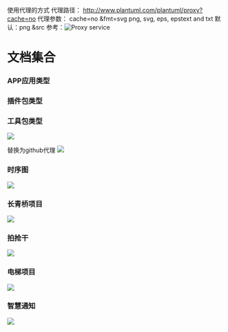 使用代理的方式
代理路径： http://www.plantuml.com/plantuml/proxy?cache=no
代理参数：
cache=no
&fmt=svg  png, svg, eps, epstext and txt 默认：png
&src
参考：![Proxy service](https://plantuml.com/zh/server#f2965a0e-2e2a-d8e4-7619-b00fed70dc4f) 
#  文档集合

### APP应用类型

### 插件包类型

### 工具包类型

![](http://www.plantuml.com/plantuml/proxy?cache=no&src=https://it-boyer.github.io/iDocs/uml/opinion-wbs.plantuml)

替换为github代理
![](http://www.plantuml.com/plantuml/proxy?cache=no&src=https://it-boyer.github.io/iDocs/uml/CLIImageEditor-class.plantuml)


### 时序图
![](http://www.plantuml.com/plantuml/proxy?cache=no&src=https://it-boyer.github.io/iDocs/uml/CLIImageEditor-act.plantuml) 


### 长青桥项目
![](http://www.plantuml.com/plantuml/proxy?cache=no&src=https://it-boyer.github.io/iDocs/uml/长青桥/week-1-wbs.uml)


### 拍抢干
![](http://www.plantuml.com/plantuml/proxy?cache=no&src=https://it-boyer.github.io/iDocs/uml/report-class.plantuml)

### 电梯项目
![](http://www.plantuml.com/plantuml/proxy?cache=no&src=https://it-boyer.github.io/iDocs/uml/DtBox/dtbox.plantuml)

### 智慧通知
![](http://www.plantuml.com/plantuml/proxy?cache=no&src=https://it-boyer.github.io/iDocs/uml/zhihuitongzhi/zhtz-gtt.plantuml)
